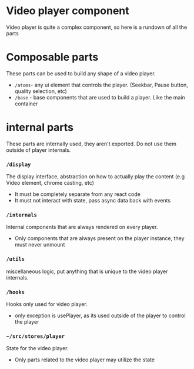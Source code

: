# Video player component

Video player is quite a complex component, so here is a rundown of all the parts

# Composable parts
These parts can be used to build any shape of a video player.
 - `/atoms`- any ui element that controls the player. (Seekbar, Pause button, quality selection, etc)
 - `/base` - base components that are used to build a player. Like the main container

# internal parts
These parts are internally used, they aren't exported. Do not use them outside of player internals.

### `/display`
The display interface, abstraction on how to actually play the content (e.g Video element, chrome casting, etc)
 - It must be completely separate from any react code
 - It must not interact with state, pass async data back with events

### `/internals`
Internal components that are always rendered on every player.
 - Only components that are always present on the player instance, they must never unmount

### `/utils`
miscellaneous logic, put anything that is unique to the video player internals.

### `/hooks`
Hooks only used for video player.
 - only exception is usePlayer, as its used outside of the player to control the player

### `~/src/stores/player`
State for the video player.
 - Only parts related to the video player may utilize the state
